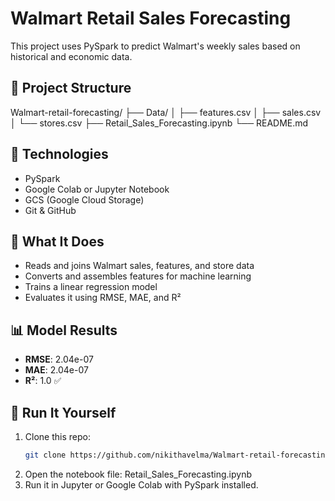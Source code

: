 # Walmart Retail Sales Forecasting

This project uses PySpark to predict Walmart's weekly sales based on historical and economic data.

## 📁 Project Structure

Walmart-retail-forecasting/
├── Data/
│ ├── features.csv
│ ├── sales.csv
│ └── stores.csv
├── Retail_Sales_Forecasting.ipynb
└── README.md


## 🔧 Technologies

- PySpark
- Google Colab or Jupyter Notebook
- GCS (Google Cloud Storage)
- Git & GitHub

## 🚀 What It Does

- Reads and joins Walmart sales, features, and store data
- Converts and assembles features for machine learning
- Trains a linear regression model
- Evaluates it using RMSE, MAE, and R²

## 📊 Model Results

- **RMSE**: 2.04e-07
- **MAE**: 2.04e-07
- **R²**: 1.0 ✅

## 📌 Run It Yourself

1. Clone this repo:
   ```bash
   git clone https://github.com/nikithavelma/Walmart-retail-forecasting.git
2. Open the notebook file: Retail_Sales_Forecasting.ipynb
3. Run it in Jupyter or Google Colab with PySpark installed.